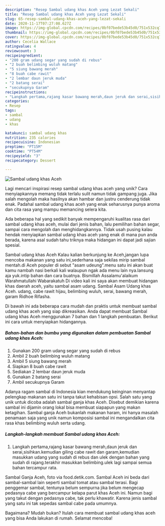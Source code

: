 ```yaml
---
description: "Resep Sambal udang khas Aceh yang Lezat Sekali"
title: "Resep Sambal udang khas Aceh yang Lezat Sekali"
slug: 65-resep-sambal-udang-khas-aceh-yang-lezat-sekali
date: 2020-11-17T07:27:08.627Z
image: https://img-global.cpcdn.com/recipes/0bf07bede53b45d0/751x532cq70/sambal-udang-khas-aceh-foto-resep-utama.jpg
thumbnail: https://img-global.cpcdn.com/recipes/0bf07bede53b45d0/751x532cq70/sambal-udang-khas-aceh-foto-resep-utama.jpg
cover: https://img-global.cpcdn.com/recipes/0bf07bede53b45d0/751x532cq70/sambal-udang-khas-aceh-foto-resep-utama.jpg
author: Cecelia Wallace
ratingvalue: 4
reviewcount: 3
recipeingredient:
- "200 gram udang segar yang sudah di rebus"
- "2 buah belimbing wuluh matang"
- "5 siung bawang merah"
- "8 buah cabe rawit"
- "2 lembar daun jeruk muda"
- "2 batang serai"
- "secukupnya Garam"
recipeinstructions:
- "Langkah pertama,rajang kasar bawang merah,daun jeruk dan serai,sisihkan.kemudian giling cabe rawit dan garam,kemudian masukkan udang yang sudah di rebus dan ulek dengan bahan yang sudah di rajang.terakhir masukkan belimbing.ulek lagi sampai semua bahan tercampur rata."
categories:
- Resep
tags:
- sambal
- udang
- khas

katakunci: sambal udang khas 
nutrition: 235 calories
recipecuisine: Indonesian
preptime: "PT15M"
cooktime: "PT54M"
recipeyield: "3"
recipecategory: Dessert

---
```



![Sambal udang khas Aceh](https://img-global.cpcdn.com/recipes/0bf07bede53b45d0/751x532cq70/sambal-udang-khas-aceh-foto-resep-utama.jpg)

Lagi mencari inspirasi resep sambal udang khas aceh yang unik? Cara menyiapkannya memang tidak terlalu sulit namun tidak gampang juga. Jika salah mengolah maka hasilnya akan hambar dan justru cenderung tidak enak. Padahal sambal udang khas aceh yang enak seharusnya punya aroma dan cita rasa yang mampu memancing selera kita.

Ada beberapa hal yang sedikit banyak mempengaruhi kualitas rasa dari sambal udang khas aceh, mulai dari jenis bahan, lalu pemilihan bahan segar, sampai cara mengolah dan menghidangkannya. Tidak usah pusing kalau hendak menyiapkan sambal udang khas aceh yang enak di mana pun anda berada, karena asal sudah tahu triknya maka hidangan ini dapat jadi sajian spesial.

Sambal udang khas Aceh Kalau kalian berkunjung ke Aceh,jangan lupa mencoba makanan yang satu ini,sederhana saja sekilas mirip sambal mentah.di Aceh populer di sebut &#34;asam udeung&#34;.menu satu ini akan buat kamu nambah nasi berkali kali walaupun ngak ada menu lain nya.lansung aja yuk.intip bahan dan cara buatnya. Bismillah Assalamu&#39;alaikum Warahmatullahi Wabarakatuh Di video kali ini saya akan membuat hidangan khas daerah aceh, yaitu sambal asam udang. Sambal Asam Udang khas Aceh. udang, cabe rawit hijau, belimbing wuluh, serai, bawang merah, garam Ridhoe Rifasha.


Di bawah ini ada beberapa cara mudah dan praktis untuk membuat sambal udang khas aceh yang siap dikreasikan. Anda dapat membuat Sambal udang khas Aceh menggunakan 7 bahan dan 1 langkah pembuatan. Berikut ini cara untuk menyiapkan hidangannya.

<!--inarticleads1-->

##### Bahan-bahan dan bumbu yang digunakan dalam pembuatan Sambal udang khas Aceh:

1. Gunakan 200 gram udang segar yang sudah di rebus
1. Ambil 2 buah belimbing wuluh matang
1. Ambil 5 siung bawang merah
1. Siapkan 8 buah cabe rawit
1. Sediakan 2 lembar daun jeruk muda
1. Gunakan 2 batang serai
1. Ambil secukupnya Garam


Adanya ragam sambal di Indonesia kian mendukung keinginan menyantap pelengkap makanan satu ini tanpa takut kehabisan opsi. Salah satu yang unik untuk dicoba adalah sambal ganja khas Aceh. Disebut demikian karena sambal ini dijamin orang lokal bisa membuat siapapun yang makan ketagihan. Sambal ganja Aceh bukanlah makanan haram, ini hanya masalah penamaan saja yang unik namun komposisi sambal ini mengandalkan cita rasa khas belimbing wuluh serta udang. 

<!--inarticleads2-->

##### Langkah-langkah membuat Sambal udang khas Aceh:

1. Langkah pertama,rajang kasar bawang merah,daun jeruk dan serai,sisihkan.kemudian giling cabe rawit dan garam,kemudian masukkan udang yang sudah di rebus dan ulek dengan bahan yang sudah di rajang.terakhir masukkan belimbing.ulek lagi sampai semua bahan tercampur rata.


Sambal Ganja Aceh, foto via food.detik.com. Sambal Aceh ini beda dari sambal-sambal lain seperti sambal tomat atau sambal terasi. Bagi penggemar sambal, tentunya belum sempurna jika belum mengecap pedasnya cabe yang bercampur kelapa parut khas Aceh ini. Namun bagi yang takut dengan pedasnya cabe, tak perlu khawatir. Karena jenis sambal yang satu ini tak sepedas sambal cabe pada umumnya. 

Bagaimana? Mudah bukan? Itulah cara membuat sambal udang khas aceh yang bisa Anda lakukan di rumah. Selamat mencoba!
